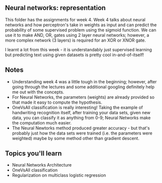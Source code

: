 ## Neural networks: representation

This folder has the assignments for week 4. Week 4 talks about neural networks and how perceptron's take in weights as input and can predict the probability of some supervised problem using the sigmoid function. We can use it to make AND, OR, gates using 2 layer neural networks; however, a more complex network (3 layers) is required for an XOR or XNOR gate.

I learnt a lot from this week - it is understandably just supervised learning but predicting text using given datasets is pretty cool in-and-of-itself! 

## Notes

 - Understanding week 4 was a little tough in the beginning; however, after going through the lectures and some additional googling definitely help me out with the concepts. 
 - For Neural Networks, the parameters (weights) are already provided so that made it easy to compute the hypothesis. 
 - OneVsAll classification is really interesting! Taking the example of handwriting recognition itself, after training your data sets, given new data, you can classify it as anything from 0-9; Neural Networks make the computation much easier.
 - The Neural Newtorks method produced greater accuracy - but that's probably just how the data sets were trained (i.e. the parameters were weighted) maybe by some method other than gradient descent. 

## Topics you'll learn
 - Neural Networks Architecture
 - OneVsAll classification
 - Regularization on multiclass logistic regression
